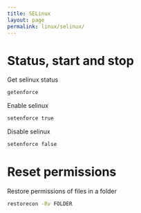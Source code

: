 ```yaml
---
title: SELinux
layout: page
permalink: linux/selinux/
---
```


# Status, start and stop
Get selinux status

```bash
getenforce
```

Enable selinux

```bash
setenforce true
```

Disable selinux

```bash
setenforce false
```

# Reset permissions
Restore permissions of files in a folder

```bash
restorecon -Rv FOLDER
```
